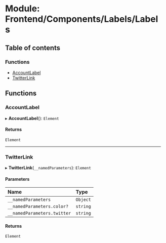 # Module: Frontend/Components/Labels/Labels

## Table of contents

### Functions

- [AccountLabel](Frontend_Components_Labels_Labels.md#accountlabel)
- [TwitterLink](Frontend_Components_Labels_Labels.md#twitterlink)

## Functions

### AccountLabel

▸ **AccountLabel**(): `Element`

#### Returns

`Element`

---

### TwitterLink

▸ **TwitterLink**(`__namedParameters`): `Element`

#### Parameters

| Name                        | Type     |
| :-------------------------- | :------- |
| `__namedParameters`         | `Object` |
| `__namedParameters.color?`  | `string` |
| `__namedParameters.twitter` | `string` |

#### Returns

`Element`
